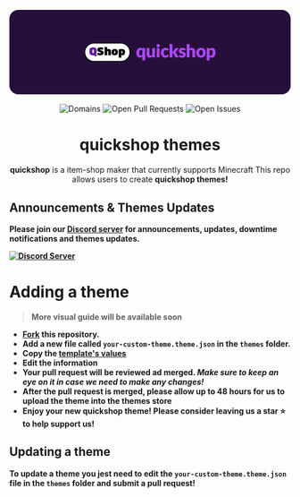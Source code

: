 <p align="center">
  <img alt="quickshop Banner" src="https://raw.githubusercontent.com/quick-systems/quickshop-themes/main/img/banner.png">
</p>

<p align="center">
  <img alt="Domains" src="https://img.shields.io/github/directory-file-count/quick-systems/quickshop-themes/themes?color=270f3b&label=themes&style=for-the-badge">
  <img alt="Open Pull Requests" src="https://img.shields.io/github/issues-raw/quick-systems/quickshop-themes?color=270f3b&label=issues&style=for-the-badge">
  <img alt="Open Issues" src="https://img.shields.io/github/issues-pr-raw/quick-systems/quickshop-themes?color=270f3b&label=pull%20requests&style=for-the-badge">
  <br>
</p>

<h1 align="center">quickshop themes</h1>
<p align="center">
  <strong>quickshop</strong> is a item-shop maker that currently supports Minecraft
  This repo allows users to create <strong>quickshop themes</span>!
</p>

## Announcements & Themes Updates
Please join our [Discord server](https://discord.gg/5Czkubc2rY) for announcements, updates, downtime notifications and themes updates.

<a href="https://discord.gg/5Czkubc2rY"><img alt="Discord Server" src="https://invidget.wdh.app/5Czkubc2rY"></a>

# Adding a theme
> More visual guide will be available soon

- [Fork](https://github.com/quick-systems/quickshop-themes/fork) this repository.
- Add a new file called `your-custom-theme.theme.json` in the `themes` folder.
- Copy the [template's values](https://github.com/quick-systems/quickshop-themes/blob/main/themes/template.theme.json)
- Edit the information
- Your pull request will be reviewed ad merged. *Make sure to keep an eye on it in case we need to make any changes!*
- After the pull request is merged, please allow up to 48 hours for us to upload the theme into the themes store
- Enjoy your new **quickshop** theme! Please consider leaving us a star ⭐ to help support us!

## Updating a theme
To update a theme you jest need to edit the `your-custom-theme.theme.json` file in the `themes` folder and submit a pull request!
